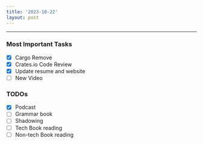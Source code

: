 ```yaml
---
title: '2023-10-22'
layout: post
---
```


---

### Most Important Tasks

- [x] Cargo Remove
- [x] Crates.io Code Review
- [x] Update resume and website
- [ ] New Video

### TODOs

- [x] Podcast
- [ ] Grammar book
- [ ] Shadowing
- [ ] Tech Book reading
- [ ] Non-tech Book reading
